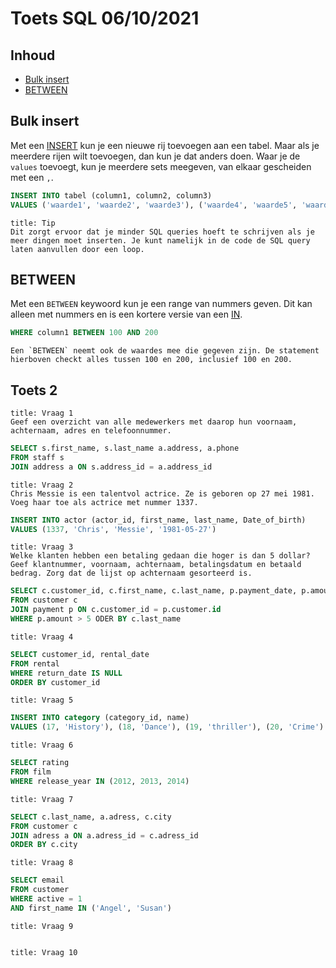 # Toets SQL 06/10/2021

## Inhoud

- [Bulk insert](#Bulk%20insert)
- [BETWEEN](#BETWEEN)

## Bulk insert

Met een [INSERT](../week38/SQL-2021-09-22-H.md#INSERT) kun je een nieuwe rij toevoegen aan een tabel. Maar als je meerdere rijen wilt toevoegen, dan kun je dat anders doen. Waar je de `values` toevoegt, kun je meerdere sets meegeven, van elkaar gescheiden met een `,`.

```sql
INSERT INTO tabel (column1, column2, column3)
VALUES ('waarde1', 'waarde2', 'waarde3'), ('waarde4', 'waarde5', 'waarde6')
```

```ad-info
title: Tip
Dit zorgt ervoor dat je minder SQL queries hoeft te schrijven als je meer dingen moet inserten. Je kunt namelijk in de code de SQL query laten aanvullen door een loop.
```

## BETWEEN

Met een `BETWEEN` keywoord kun je een range van nummers geven. Dit kan alleen met nummers en is een kortere versie van een [IN](../week39/SQL-2021-09-30-H.md#IN).

```sql
WHERE column1 BETWEEN 100 AND 200
```

```ad-info
Een `BETWEEN` neemt ook de waardes mee die gegeven zijn. De statement hierboven checkt alles tussen 100 en 200, inclusief 100 en 200.
```

## Toets 2

```ad-quote
title: Vraag 1
Geef een overzicht van alle medewerkers met daarop hun voornaam, achternaam, adres en telefoonnummer.
```

```sql
SELECT s.first_name, s.last_name a.address, a.phone
FROM staff s
JOIN address a ON s.address_id = a.address_id
```

```ad-quote
title: Vraag 2
Chris Messie is een talentvol actrice. Ze is geboren op 27 mei 1981. Voeg haar toe als actrice met nummer 1337.
```

```sql
INSERT INTO actor (actor_id, first_name, last_name, Date_of_birth)
VALUES (1337, 'Chris', 'Messie', '1981-05-27')
```

```ad-quote
title: Vraag 3
Welke klanten hebben een betaling gedaan die hoger is dan 5 dollar? Geef klantnummer, voornaam, achternaam, betalingsdatum en betaald bedrag. Zorg dat de lijst op achternaam gesorteerd is.
```

```sql
SELECT c.customer_id, c.first_name, c.last_name, p.payment_date, p.amount
FROM customer c
JOIN payment p ON c.customer_id = p.customer.id
WHERE p.amount > 5 ODER BY c.last_name
```

```ad-quote
title: Vraag 4

```

```sql
SELECT customer_id, rental_date
FROM rental
WHERE return_date IS NULL
ORDER BY customer_id
```

```ad-quote
title: Vraag 5

```

```sql
INSERT INTO category (category_id, name)
VALUES (17, 'History'), (18, 'Dance'), (19, 'thriller'), (20, 'Crime')
```

```ad-quote
title: Vraag 6

```

```sql
SELECT rating
FROM film
WHERE release_year IN (2012, 2013, 2014)
```

```ad-quote
title: Vraag 7

```

```sql
SELECT c.last_name, a.adress, c.city
FROM customer c
JOIN adress a ON a.adress_id = c.adress_id
ORDER BY c.city
```

```ad-quote
title: Vraag 8

```

```sql
SELECT email
FROM customer
WHERE active = 1
AND first_name IN ('Angel', 'Susan')
```

```ad-quote
title: Vraag 9

```

```sql

```

```ad-quote
title: Vraag 10

```

```sql

```